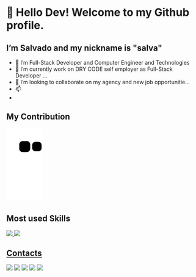 # 👋 Hello Dev! Welcome to my Github profile.

##  I’m Salvado and my nickname is "salva"
- 👀 I’m Full-Stack Developer and Computer Engineer and Technologies
- 🌱 I’m currently work on DRY CODE self employer as Full-Stack Developer ...
- 💞️ I’m looking to collaborate on my agency and new job opportunitie...
- 📫 
- 
## My Contribution
![Snake animation](https://github.com/salvamatavele/salvamatavele/blob/output/github-contribution-grid-snake.svg)

## Most used Skills
<div>
<a href="https://github.com/salvamatavele"/>
<img height="180em" src="https://github-readme-stats.vercel.app/api/top-langs/?username=salvamatavele&layout=compact&langs_count=7&theme=dracula"/>
<img height="180em" src="https://github-readme-stats.vercel.app/api?username=salvamatavele&show_icons=true&theme=dracula&include_all_commits=true&count_private=true"/>
</div>

## Contacts

<div>
<a href="https://www.youtube.com/UCc7vFw1omeqEORxK3TAQeew" target="_blank"><img src="https://img.shields.io/badge/YouTube-FF0000?style=for-the-badge&logo=youtube&logoColor=white" target="_blank"></a>
<a href="https://instagram.com/salvamatavele" target="_blank"><img src="https://img.shields.io/badge/-Instagram-%23E4405F?style=for-the-badge&logo=instagram&logoColor=white" target="_blank"></a>
<a href="https://join.skype.com/invite/xpsvtYx8ckA6" target="_blank"><img src="https://img.shields.io/badge/-Skype-%230077B5?style=for-the-badge&logo=skype&logoColor=white" target="_blank"></a>
<a href = "mailto:smatavele1@gmail.com"><img src="https://img.shields.io/badge/Gmail-D14836?style=for-the-badge&logo=gmail&logoColor=white" target="_blank"></a>
<a href="https://www.linkedin.com/in/salvado-matavele/" target="_blank"><img src="https://img.shields.io/badge/-LinkedIn-%230077B5?style=for-the-badge&logo=linkedin&logoColor=white" target="_blank"></a>   
</div>

<!---
salvamatavele/salvamatavele is a ✨ special ✨ repository because its `README.md` (this file) appears on your GitHub profile.
You can click the Preview link to take a look at your changes.
--->
